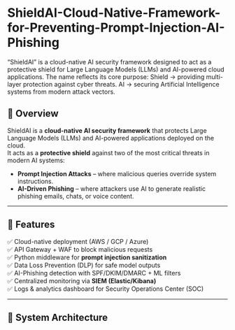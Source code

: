 # ShieldAI-Cloud-Native-Framework-for-Preventing-Prompt-Injection-AI-Phishing
“ShieldAI” is a cloud-native AI security framework designed to act as a protective shield for Large Language Models (LLMs) and AI-powered cloud applications. The name reflects its core purpose:  Shield → providing multi-layer protection against cyber threats.  AI → securing Artificial Intelligence systems from modern attack vectors. 



## 🔹 Overview  
ShieldAI is a **cloud-native AI security framework** that protects Large Language Models (LLMs) and AI-powered applications deployed on the cloud.  
It acts as a **protective shield** against two of the most critical threats in modern AI systems:  
- **Prompt Injection Attacks** – where malicious queries override system instructions.  
- **AI-Driven Phishing** – where attackers use AI to generate realistic phishing emails, chats, or voice content.  

---

## 🔹 Features  
✅ Cloud-native deployment (AWS / GCP / Azure)  
✅ API Gateway + WAF to block malicious requests  
✅ Python middleware for **prompt injection sanitization**  
✅ Data Loss Prevention (DLP) for safe model outputs  
✅ AI-Phishing detection with SPF/DKIM/DMARC + ML filters  
✅ Centralized monitoring via **SIEM (Elastic/Kibana)**  
✅ Logs & analytics dashboard for Security Operations Center (SOC)  

---

## 🔹 System Architecture  

